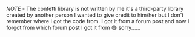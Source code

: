 *NOTE* - The confetti library is not written by me it's a third-party library created by another person I wanted to give credit to him/her but I don't remember where I got the code from. I got it from a forum post and now I forgot from which forum post I got it from 😅 sorry......
